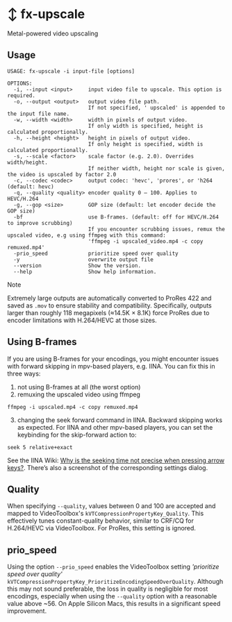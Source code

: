 # ↕️ fx-upscale

Metal-powered video upscaling

## Usage

```
USAGE: fx-upscale -i input-file [options]

OPTIONS:
  -i, --input <input>     input video file to upscale. This option is required.
  -o, --output <output>   output video file path.
                          If not specified, ' upscaled' is appended to the input file name.
  -w, --width <width>     width in pixels of output video.
                          If only width is specified, height is calculated proportionally.
  -h, --height <height>   height in pixels of output video.
                          If only height is specified, width is calculated proportionally.
  -s, --scale <factor>    scale factor (e.g. 2.0). Overrides width/height.
                          If neither width, height nor scale is given, the video is upscaled by factor 2.0
  -c, --codec <codec>     output codec: 'hevc', 'prores', or 'h264 (default: hevc)
  -q, --quality <quality> encoder quality 0 – 100. Applies to HEVC/H.264
  -g, --gop <size>        GOP size (default: let encoder decide the GOP size)
  -bf                     use B-frames. (default: off for HEVC/H.264 to improve scrubbing)
                          If you encounter scrubbing issues, remux the upscaled video, e.g using ffmpeg with this command: 
                          'ffmpeg -i upscaled_video.mp4 -c copy remuxed.mp4'
  -prio_speed             prioritize speed over quality
  -y                      overwrite output file
  --version               Show the version.
  --help                  Show help information.
```


> [!NOTE]
> Extremely large outputs are automatically converted to ProRes 422 and saved as `.mov` to ensure stability and compatibility. Specifically, outputs larger than roughly 118 megapixels (≈14.5K × 8.1K) force ProRes due to encoder limitations with H.264/HEVC at those sizes.

## Using B-frames
If you are using B-frames for your encodings, you might encounter issues with forward skipping in mpv-based players, e.g. IINA. You can fix this in three ways:

1. not using B-frames at all (the worst option)
2. remuxing the upscaled video using ffmpeg

```
ffmpeg -i upscaled.mp4 -c copy remuxed.mp4
```

3. changing the seek forward command in IINA. Backward skipping works as expected. For IINA and other mpv-based players, you can set the keybinding for the skip-forward action to:

```
seek 5 relative+exact
```

See the IINA Wiki: [Why is the seeking time not precise when pressing arrow keys?](https://github.com/iina/iina/wiki/FAQ#why-is-the-seeking-time-not-precise-when-pressing-arrow-keys). There’s also a screenshot of the corresponding settings dialog.

## Quality

When specifying `--quality`, values between 0 and 100 are accepted and mapped to VideoToolbox's `kVTCompressionPropertyKey_Quality`.
This effectively tunes constant-quality behavior, similar to CRF/CQ for H.264/HEVC via VideoToolbox. For ProRes, this setting is ignored.

## prio_speed

Using the option `--prio_speed` enables the VideoToolbox setting *'prioritize speed over quality'* `kVTCompressionPropertyKey_PrioritizeEncodingSpeedOverQuality`.
Although this may not sound preferable, the loss in quality is negligible for most encodings, especially when using the `--quality` option with a reasonable value above ~56. On Apple Silicon Macs, this results in a significant speed improvement.
